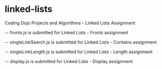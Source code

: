 # linked-lists
Coding Dojo Projects and Algorithms - Linked Lists Assignment

-- fronts.js is submitted for Linked Lists - Fronts assignment

-- singleLinkSearch.js is submitted for Linked Lists - Contains assignment

-- singleLinkLength.js is submitted for Linked Lists - Length assignment

-- display.js is submitted for Linked Lists - Display assignment 
